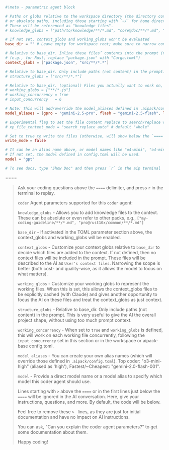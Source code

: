 ```toml
#!meta - parametric agent block

# Paths or globs relative to the workspace directory (the directory containing `.aipack/`),
# or absolute paths, including those starting with `~/` for home directories.
# These will be referenced as "knowledge files".
# knowledge_globs = ["path/to/knowledge/**/*.md", "core@doc/**/*.md", "pro@rust10x/guide/base/**/*.md"]

# If not set, context_globs and working_globs won't be evaluated
base_dir = "" # Leave empty for workspace root; make sure to narrow context_globs

# Relative to base_dir. Inline these files’ contents into the prompt (narrow as the project grows)
# (e.g., for Rust, replace "package.json" with "Cargo.toml")
context_globs = ["package.json", "src/**/*.*"] 

# Relative to base_dir. Only include paths (not content) in the prompt.
# structure_globs = ["src/**/*.*"]

# Relative to base_dir. (optional) Files you actually want to work on, on top of the context files
# working_globs = ["**/*.js"]
# working_concurrency = true
# input_concurrency   = 6

# Note: This will add/override the model_aliases defined in .aipack/config.toml and ~/.aipack-base/config.toml
model_aliases = {gpro = "gemini-2.5-pro", flash = "gemini-2.5-flash", lite = "gemini-2.5-flash-lite-preview-06-17", claude = "claude-sonnet-4-20250514", gpt = "gpt-4.1"}

# Experimental flag to set the file content replace to search/replace when possible (can increase speed and decrease cost)
# xp_file_content_mode = "search_replace_auto" # default "whole"

# Set to true to write the files (otherwise, will show below the `====` )
write_mode = false

# It can be an alias name above, or model names like "o4-mini", "o4-mini-high".
# If not set, the model defined in config.toml will be used.  
model = "gpt"

# To see docs, type "Show Doc" and then press `r` in the aip terminal
```

====
> Ask your coding questions above the `====` delimiter, and press `r` in the terminal to replay.
>
> `coder` Agent parameters supported for this `coder` agent:
>
> `knowledge_globs`     - Allows you to add knowledge files to the context. These can be absolute or even refer to other packs,
>                         e.g., `["my-coding-guideline/**/*.md", "pro@rust10x/common/**/*.md"]`
>
> `base_dir`            - If activated in the TOML parameter section above, the context_globs and working_globs will be enabled.
>
> `context_globs`       - Customize your context globs relative to `base_dir` to decide which files are added to the context.
>                         If not defined, then no context files will be included in the prompt.
>                         These files will be described to the AI as `User's context files`.
>                         Narrowing the scope is better (both cost- and quality-wise, as it allows the model to focus on what matters).
>
> `working_globs`       - Customize your working globs to represent the working files. 
>                         When this is set, this allows the context_globs files to be explicitly cached (with Claude)
>                         and gives another opportunity to focus the AI on these files and treat the context_globs as just context.
>
> `structure_globs`     - Relative to base_dir. Only include paths (not content) in the prompt.
>                         This is very useful to give the AI the overall project shape, without using too much prompt context. 
>
> `working_concurrency` - When set to `true` and `working_globs` is defined, this will work on each working file concurrently,
>                         following the `input_concurrency` set in this section or in the workspace or aipack-base config.toml.
>
> `model_aliases`       - You can create your own alias names (which will override those defined in `.aipack/config.toml`).
>                         Top coder: "o3-mini-high" (aliased as 'high'), Fastest/~Cheapest: "gemini-2.0-flash-001".
>
> `model`               - Provide a direct model name or a model alias to specify which model this coder agent should use.
>
> Lines starting with `>` above the `====` or in the first lines just below the `====` will be ignored in the AI conversation.
> Here, give your instructions, questions, and more. By default, the code will be below.
>
> Feel free to remove these `> ` lines, as they are just for initial documentation and have no impact on AI instructions.
>
> You can ask, "Can you explain the coder agent parameters?" to get some documentation about them.
>
> Happy coding!
